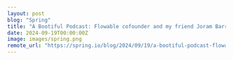 ```yaml
---
layout: post
blog: "Spring"
title: "A Bootiful Podcast: Flowable cofounder and my friend Joram Barrez on workflow, case management, AI, Spring, and so much more"
date: 2024-09-19T00:00:00Z
image: images/spring.png
remote_url: "https://spring.io/blog/2024/09/19/a-bootiful-podcast-flowable-cofounder-and-my-friend-joram-barrez-on-workflow"
---
```

